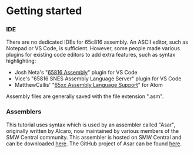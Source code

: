 # Getting started

### IDE

There are no dedicated IDEs for 65c816 assembly. An ASCII editor, such as Notepad or VS Code, is sufficient. However, some people made various plugins for existing code editors to add extra features, such as syntax highlighting:

* Josh Neta's "[65816 Assembly](https://marketplace.visualstudio.com/items?itemName=joshneta.65816-assembly)" plugin for VS Code
* Vice's "65816 SNES Assembly Language Server" plugin for VS Code
* MatthewCallis'  "[65xx Assembly Language Support](https://atom.io/packages/language-65asm)" for Atom

Assembly files are generally saved with the file extension ".asm".

### Assemblers

This tutorial uses syntax which is used by an assembler called "Asar", originally written by Alcaro, now maintained by various members of the SMW Central community. This assembler is hosted on SMW Central and can be downloaded [here](https://www.smwcentral.net/?p=section&a=details&id=19043). The GitHub project of Asar can be found [here](https://github.com/RPGHacker/asar).

